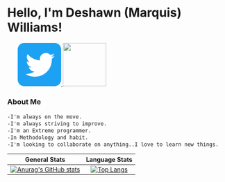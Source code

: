 
# Hello, I'm Deshawn (Marquis) Williams!
<ul>
  <a href="https://twitter.com/MarquisCoder">
      <img class="img-icon" style="width: 100px; height: 100px;" 
        src="https://github.com/edent/SuperTinyIcons/blob/master/images/svg/twitter.svg">
      </img>
  </a>
  <a href="https://www.linkedin.com/in/deshawn-w-a63333241/">
    <img style="width: 100px; height: 100px" src="https://upload.wikimedia.org/wikipedia/commons/c/ca/LinkedIn_logo_initials.png">
  
  </a>
  
</ul>

### About Me
    -I'm always on the move.
    -I'm always striving to improve.
    -I'm an Extreme programmer.
    -In Methodology and habit.
    -I'm looking to collaborate on anything..I love to learn new things.
    
    

General Stats | Language Stats
:------------:|:--------------:
[![Anurag's GitHub stats](https://github-readme-stats.vercel.app/api?username=MarquisTheCoder&theme=react&layout=compact)](https://github.com/anuraghazra/github-readme-stats)|[![Top Langs](https://github-readme-stats.vercel.app/api/top-langs/?username=MarquisTheCoder&theme=react&layout=compact)](https://github.com/anuraghazra/github-readme-stats)
